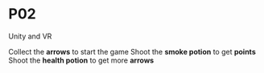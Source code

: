 # P02
Unity and VR

Collect the **arrows** to start the game
Shoot the **smoke potion** to get **points**
Shoot the **health potion** to get more **arrows**